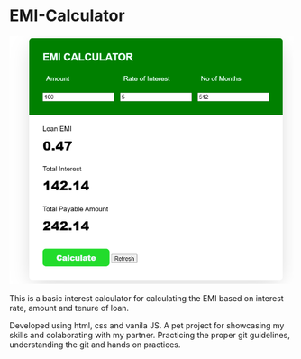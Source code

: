 # EMI-Calculator

![alt text](image.png)

This is a basic interest calculator for calculating the EMI based on interest rate, amount and tenure of loan.

Developed using html, css and vanila JS. 
A pet project for showcasing my skills and colaborating with my partner. Practicing the proper git guidelines, understanding the git and hands on practices.